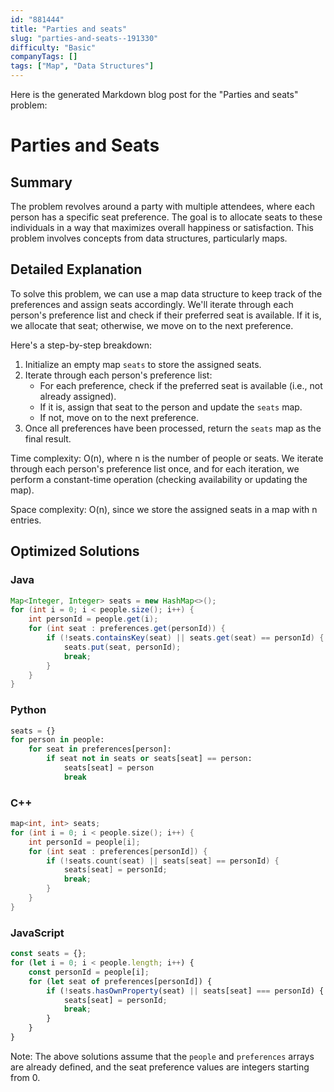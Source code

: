 ```yaml
---
id: "881444"
title: "Parties and seats"
slug: "parties-and-seats--191330"
difficulty: "Basic"
companyTags: []
tags: ["Map", "Data Structures"]
---
```


Here is the generated Markdown blog post for the "Parties and seats" problem:

**Parties and Seats**
=====================

## Summary
The problem revolves around a party with multiple attendees, where each person has a specific seat preference. The goal is to allocate seats to these individuals in a way that maximizes overall happiness or satisfaction. This problem involves concepts from data structures, particularly maps.

## Detailed Explanation
To solve this problem, we can use a map data structure to keep track of the preferences and assign seats accordingly. We'll iterate through each person's preference list and check if their preferred seat is available. If it is, we allocate that seat; otherwise, we move on to the next preference.

Here's a step-by-step breakdown:

1. Initialize an empty map `seats` to store the assigned seats.
2. Iterate through each person's preference list:
	* For each preference, check if the preferred seat is available (i.e., not already assigned).
	* If it is, assign that seat to the person and update the `seats` map.
	* If not, move on to the next preference.
3. Once all preferences have been processed, return the `seats` map as the final result.

Time complexity: O(n), where n is the number of people or seats. We iterate through each person's preference list once, and for each iteration, we perform a constant-time operation (checking availability or updating the map).

Space complexity: O(n), since we store the assigned seats in a map with n entries.

## Optimized Solutions

### Java
```java
Map<Integer, Integer> seats = new HashMap<>();
for (int i = 0; i < people.size(); i++) {
    int personId = people.get(i);
    for (int seat : preferences.get(personId)) {
        if (!seats.containsKey(seat) || seats.get(seat) == personId) {
            seats.put(seat, personId);
            break;
        }
    }
}
```

### Python
```python
seats = {}
for person in people:
    for seat in preferences[person]:
        if seat not in seats or seats[seat] == person:
            seats[seat] = person
            break
```

### C++
```cpp
map<int, int> seats;
for (int i = 0; i < people.size(); i++) {
    int personId = people[i];
    for (int seat : preferences[personId]) {
        if (!seats.count(seat) || seats[seat] == personId) {
            seats[seat] = personId;
            break;
        }
    }
}
```

### JavaScript
```javascript
const seats = {};
for (let i = 0; i < people.length; i++) {
    const personId = people[i];
    for (let seat of preferences[personId]) {
        if (!seats.hasOwnProperty(seat) || seats[seat] === personId) {
            seats[seat] = personId;
            break;
        }
    }
}
```

Note: The above solutions assume that the `people` and `preferences` arrays are already defined, and the seat preference values are integers starting from 0.